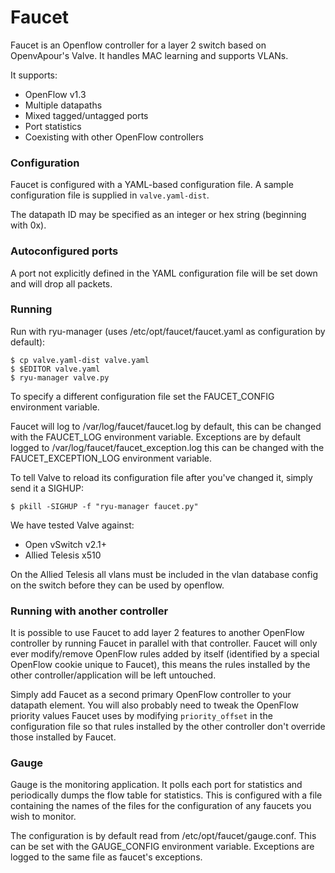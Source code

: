 # Faucet

Faucet is an Openflow controller for a layer 2 switch based on OpenvApour's Valve. It handles MAC learning and supports VLANs.

It supports:
 * OpenFlow v1.3
 * Multiple datapaths
 * Mixed tagged/untagged ports
 * Port statistics
 * Coexisting with other OpenFlow controllers

### Configuration

Faucet is configured with a YAML-based configuration file. A sample configuration file is supplied in `valve.yaml-dist`.

The datapath ID may be specified as an integer or hex string (beginning with 0x).

### Autoconfigured ports

A port not explicitly defined in the YAML configuration file will be set down and will drop all packets.

### Running

Run with ryu-manager (uses /etc/opt/faucet/faucet.yaml as configuration by default):

```
$ cp valve.yaml-dist valve.yaml
$ $EDITOR valve.yaml
$ ryu-manager valve.py
```

To specify a different configuration file set the FAUCET\_CONFIG environment variable.

Faucet will log to /var/log/faucet/faucet.log by default, this can be changed with the FAUCET\_LOG environment variable. Exceptions are by default logged to /var/log/faucet/faucet\_exception.log this can be changed with the FAUCET\_EXCEPTION\_LOG environment variable.

To tell Valve to reload its configuration file after you've changed it, simply send it a SIGHUP:

```
$ pkill -SIGHUP -f "ryu-manager faucet.py"
```

We have tested Valve against:
 * Open vSwitch v2.1+
 * Allied Telesis x510

On the Allied Telesis all vlans must be included in the vlan database config on the switch before they can be used by openflow.

### Running with another controller

It is possible to use Faucet to add layer 2 features to another OpenFlow controller by running Faucet in parallel with that controller. Faucet will only ever modify/remove OpenFlow rules added by itself (identified by a special OpenFlow cookie unique to Faucet), this means the rules installed by the other controller/application will be left untouched.

Simply add Faucet as a second primary OpenFlow controller to your datapath element. You will also probably need to tweak the OpenFlow priority values Faucet uses by modifying `priority_offset` in the configuration file so that rules installed by the other controller don't override those installed by Faucet.

### Gauge
Gauge is the monitoring application. It polls each port for statistics and periodically dumps the flow table for statistics. This is configured with a file containing the names of the files for the configuration of any faucets you wish to monitor.

The configuration is by default read from /etc/opt/faucet/gauge.conf. This can be set with the GAUGE\_CONFIG environment variable. Exceptions are logged to the same file as faucet's exceptions.
